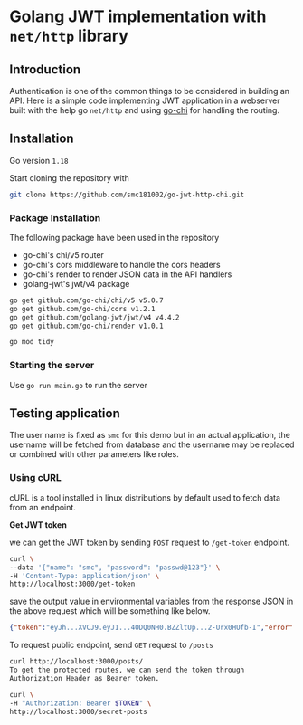 # Golang JWT implementation with `net/http` library

## Introduction

Authentication is one of the common things to be considered
in building an API. Here is a simple code implementing JWT
application in a webserver built with the help go `net/http`
and using [go-chi](https://github.com/go-chi/chi) for 
handling the routing.

## Installation

Go version `1.18`

Start cloning the repository with 

```bash
git clone https://github.com/smc181002/go-jwt-http-chi.git
```

### Package Installation

The following package have been used in the repository

* go-chi's chi/v5 router
* go-chi's cors middleware to handle the cors headers
* go-chi's render to render JSON data in the API handlers
* golang-jwt's jwt/v4 package

```bash
go get github.com/go-chi/chi/v5 v5.0.7
go get github.com/go-chi/cors v1.2.1
go get github.com/golang-jwt/jwt/v4 v4.4.2
go get github.com/go-chi/render v1.0.1

go mod tidy
```

### Starting the server

Use `go run main.go` to run the server

## Testing application

The user name is fixed as `smc` for this demo but in an 
actual application, the username will be fetched from 
database and the username may be replaced or combined 
with other parameters like roles.

### Using cURL

cURL is a tool installed in linux distributions by default 
used to fetch data from an endpoint.

**Get JWT token**

we can get the JWT token by sending `POST` request to 
`/get-token` endpoint.

```bash
curl \
--data '{"name": "smc", "password": "passwd@123"}' \
-H 'Content-Type: application/json' \
http://localhost:3000/get-token
```

save the output value in environmental variables from the 
response JSON in the above request which will be something 
like below.

```json
{"token":"eyJh...XVCJ9.eyJ1...4ODQ0NH0.BZZltUp...2-Urx0HUfb-I","error":null}
```


To request public endpoint, send `GET` request to `/posts`

```bash
curl http://localhost:3000/posts/
To get the protected routes, we can send the token through 
Authorization Header as Bearer token.
```

```bash
curl \
-H "Authorization: Bearer $TOKEN" \
http://localhost:3000/secret-posts
```

